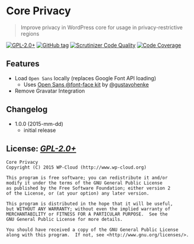 # Core Privacy
> Improve privacy in WordPress core for usage in privacy-restrictive regions

[![GPL-2.0+](http://img.shields.io/badge/license-GPL--2.0%2B-green.svg)](http://www.gnu.org/licenses/gpl-2.0.html)
[![GitHub tag](https://img.shields.io/github/tag/wp-cloud/core-privacy.svg)](https://github.com/wp-cloud/core-privacy/releases)
[![Scrutinizer Code Quality](https://scrutinizer-ci.com/g/wp-cloud/core-privacy/badges/quality-score.png?b=develop)](https://scrutinizer-ci.com/g/wp-cloud/core-privacy/?branch=develop)
[![Code Coverage](https://scrutinizer-ci.com/g/wp-cloud/core-privacy/badges/coverage.png?b=develop)](https://scrutinizer-ci.com/g/wp-cloud/core-privacy/?branch=develop)

## Features
- Load `Open Sans` locally (replaces Google Font API loading)
  - Uses [Open Sans @font-face kit](https://github.com/FontFaceKit/open-sans) by [@gustavohenke](https://github.com/gustavohenke)
- Remove Gravatar Integration

## Changelog
* 1.0.0 (2015-mm-dd)
  * initial release

## License: _[GPL-2.0+](http://www.gnu.org/licenses/gpl-2.0.html)_

    Core Privacy
    Copyright (C) 2015 WP-Cloud (http://www.wp-cloud.org)

    This program is free software; you can redistribute it and/or
	modify it under the terms of the GNU General Public License
	as published by the Free Software Foundation; either version 2
	of the License, or (at your option) any later version.

	This program is distributed in the hope that it will be useful,
	but WITHOUT ANY WARRANTY; without even the implied warranty of
	MERCHANTABILITY or FITNESS FOR A PARTICULAR PURPOSE.  See the
	GNU General Public License for more details.

	You should have received a copy of the GNU General Public License
	along with this program.  If not, see <http://www.gnu.org/licenses/>.
